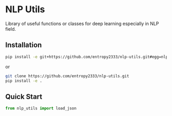 # NLP Utils

Library of useful functions or classes for deep learning especially in NLP field.

## Installation

```bash
pip install -e git+https://github.com/entropy2333/nlp-utils.git#egg=nlp-utils
```

or

```bash
git clone https://github.com/entropy2333/nlp-utils.git
pip install -e .
```

## Quick Start

```python
from nlp_utils import load_json
```